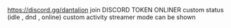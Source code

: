 https://discord.gg/dantalion join
DISCORD TOKEN ONLINER
custom status (idle , dnd , online)
custom activity
streamer mode can be shown
